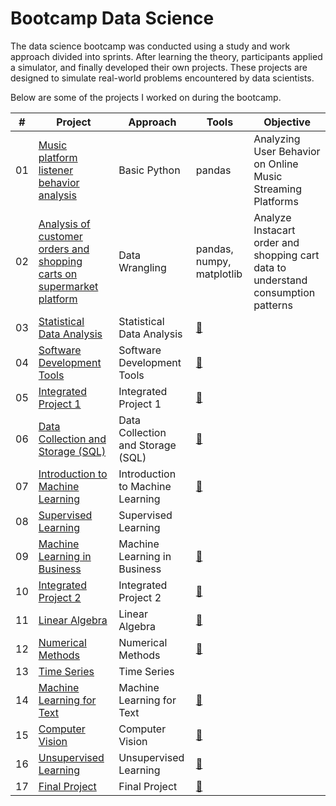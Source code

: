 # Bootcamp Data Science
The data science bootcamp was conducted using a study and work approach divided into sprints. After learning the theory, participants applied a simulator, and finally developed their own projects. These projects are designed to simulate real-world problems encountered by data scientists.

Below are some of the projects I worked on during the bootcamp.

| # | Project  | Approach  | Tools  | Objective |
|---|-----------|------------|-------|-----------|
|01|[Music platform listener behavior analysis](https://github.com/DAlv22/bootcamp-data-science/blob/main/project_1/project_1.ipynb)|Basic Python |pandas |Analyzing User Behavior on Online Music Streaming Platforms
|02|[Analysis of customer orders and shopping carts on supermarket platform](https://github.com/DAlv22/bootcamp-data-science/blob/main/project_2/project_2.ipynb)|Data Wrangling |pandas, numpy, matplotlib |Analyze Instacart order and shopping cart data to understand consumption patterns
|03|[Statistical Data Analysis](link)|Statistical Data Analysis |[👥](./Roadmap/03%20-%20ESTRUCTURAS%20DE%20DATOS/)
|04|[Software Development Tools](link)|Software Development Tools |[👥](./Roadmap/04%20-%20CADENAS%20DE%20CARACTERES/)
|05|[Integrated Project 1](link)|Integrated Project 1 |[👥](./Roadmap/05%20-%20VALOR%20Y%20REFERENCIA/)
|06|[Data Collection and Storage (SQL)](link)|Data Collection and Storage (SQL) |[👥](./Roadmap/06%20-%20RECURSIVIDAD/)
|07|[Introduction to Machine Learning](link)|Introduction to Machine Learning |[👥](./Roadmap/08%20-%20CLASES/)
|08|[Supervised Learning](link)|Supervised Learning | |
|09|[Machine Learning in Business](link)|Machine Learning in Business |[👥](./Roadmap/10%20-%20EXCEPCIONES/)
|10|[Integrated Project 2](link)|Integrated Project 2 |[👥](./Roadmap/11%20-%20MANEJO%20DE%20FICHEROS/)
|11|[Linear Algebra](link)|Linear Algebra |[👥](./Roadmap/12%20-%20JSON%20Y%20XML/)
|12|[Numerical Methods](link)|Numerical Methods |[👥](./Roadmap/13%20-%20PRUEBAS%20UNITARIAS/)
|13|[Time Series](link)|Time Series | |
|14|[Machine Learning for Text](link)|Machine Learning for Text |[👥](./Roadmap/15%20-%20ASINCRONÍA/)
|15|[Computer Vision](link)|Computer Vision |[👥](./Roadmap/15%20-%20ASINCRONÍA/)
|16|[Unsupervised Learning](link)|Unsupervised Learning |[👥](./Roadmap/15%20-%20ASINCRONÍA/)
|17|[Final Project](link)|Final Project |[👥](./Roadmap/15%20-%20ASINCRONÍA/)

